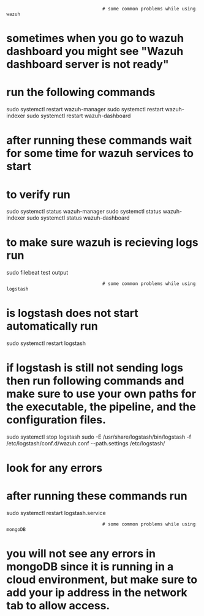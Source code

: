                                        # some common problems while using wazuh 

# sometimes when you go to wazuh dashboard you might see "Wazuh dashboard server is not ready"

# run the following commands
sudo systemctl restart wazuh-manager
sudo systemctl restart wazuh-indexer
sudo systemctl restart wazuh-dashboard

# after running these commands wait for some time for wazuh services to start
# to verify run 
sudo systemctl status wazuh-manager
sudo systemctl status wazuh-indexer
sudo systemctl status wazuh-dashboard

# to make sure wazuh is recieving logs run 
sudo filebeat test output

                                       # some common problems while using logstash

# is logstash does not start automatically run 
sudo systemctl restart logstash

# if logstash is still not sending logs then run following commands and make sure to use your own paths for the executable, the pipeline, and the configuration files.
sudo systemctl stop logstash
sudo -E /usr/share/logstash/bin/logstash -f /etc/logstash/conf.d/wazuh.conf --path.settings /etc/logstash/

# look for any errors 

# after running these commands run 
sudo systemctl restart logstash.service


                                       # some common problems while using mongoDB

# you will not see any errors in mongoDB since it is running in a cloud environment, but make sure to add your ip address in the network tab to allow access.
